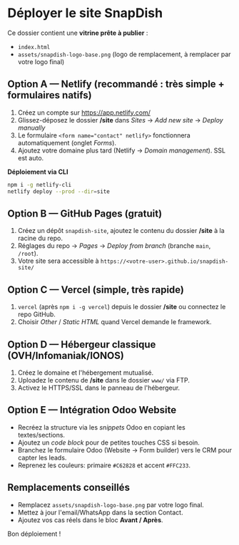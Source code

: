 # Déployer le site SnapDish

Ce dossier contient une **vitrine prête à publier** :
- `index.html`
- `assets/snapdish-logo-base.png` (logo de remplacement, à remplacer par votre logo final)

## Option A — Netlify (recommandé : très simple + formulaires natifs)

1. Créez un compte sur https://app.netlify.com/
2. Glissez-déposez le dossier **/site** dans *Sites* → *Add new site* → *Deploy manually*
3. Le formulaire `<form name="contact" netlify>` fonctionnera automatiquement (onglet *Forms*).
4. Ajoutez votre domaine plus tard (Netlify → *Domain management*). SSL est auto.

**Déploiement via CLI**
```bash
npm i -g netlify-cli
netlify deploy --prod --dir=site
```

## Option B — GitHub Pages (gratuit)

1. Créez un dépôt `snapdish-site`, ajoutez le contenu du dossier **/site** à la racine du repo.
2. Réglages du repo → *Pages* → *Deploy from branch* (branche `main`, `/root`).
3. Votre site sera accessible à `https://<votre-user>.github.io/snapdish-site/`

## Option C — Vercel (simple, très rapide)

1. `vercel` (après `npm i -g vercel`) depuis le dossier **/site** ou connectez le repo GitHub.
2. Choisir *Other* / *Static HTML* quand Vercel demande le framework.

## Option D — Hébergeur classique (OVH/Infomaniak/IONOS)

1. Créez le domaine et l'hébergement mutualisé.
2. Uploadez le contenu de **/site** dans le dossier `www/` via FTP.
3. Activez le HTTPS/SSL dans le panneau de l'hébergeur.

## Option E — Intégration Odoo Website

- Recréez la structure via les *snippets* Odoo en copiant les textes/sections.
- Ajoutez un *code block* pour de petites touches CSS si besoin.
- Branchez le formulaire Odoo (Website → Form builder) vers le CRM pour capter les leads.
- Reprenez les couleurs: primaire `#C62828` et accent `#FFC233`.

## Remplacements conseillés

- Remplacez `assets/snapdish-logo-base.png` par votre logo final.
- Mettez à jour l'email/WhatsApp dans la section Contact.
- Ajoutez vos cas réels dans le bloc **Avant / Après**.

Bon déploiement !
